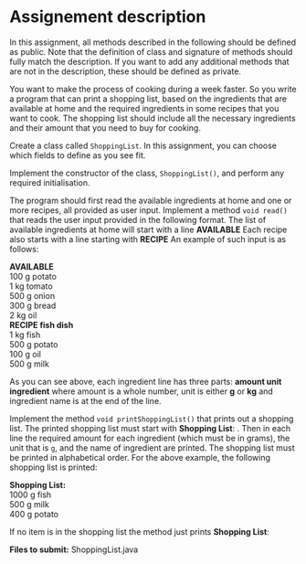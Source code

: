 # Assignement description
In this assignment, all methods described in the following should be defined as public. Note that the definition
of class and signature of methods should fully match the description.
If you want to add any additional methods that are not in the description, these should be defined as private.

You want to make the process of cooking during a week faster.
So you write a program that can print a shopping list, based on the ingredients that are available at home and
the required ingredients in some recipes that you want to cook.
The shopping list should include all the necessary ingredients and their amount that you need to buy for cooking.

Create a class called `ShoppingList`. In this assignment, you can choose which fields to define as you see fit.

Implement the constructor of the class, `ShoppingList()`, and perform any required initialisation.

The program should first read the available ingredients at home and one or more recipes, all provided as user input.
Implement a method `void read()` that reads the user input provided in the following format.
The list of available ingredients at home will start with a line **AVAILABLE**
Each recipe also starts with a line starting with **RECIPE**
An example of such input is as follows:

**AVAILABLE**\
100 g potato\
1 kg tomato\
500 g onion\
300 g bread\
2 kg oil\
**RECIPE fish dish**\
1 kg fish\
500 g potato\
100 g oil\
500 g milk

As you can see above, each ingredient line has three parts: **amount unit ingredient**
where amount is a whole number, unit is either **g** or **kg** and ingredient name is at the end of the line.

Implement the method `void printShoppingList()` that prints out a shopping list.
The printed shopping list must start with **Shopping List**: . Then in each line the required amount for each ingredient (which must be
in grams), the unit that is `g`, and the name of ingredient are printed.
The shopping list must be printed in alphabetical order. For the above example, the following shopping list is printed:

**Shopping List:**\
1000 g fish\
500 g milk\
400 g potato

If no item is in the shopping list the method just prints **Shopping List**:

**Files to submit:** ShoppingList.java
